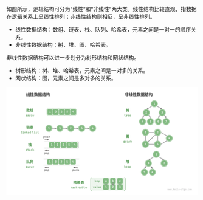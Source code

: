 如图所示，逻辑结构可分为“线性”和“非线性”两大类。线性结构比较直观，指数据在逻辑关系上呈线性排列；非线性结构则相反，呈非线性排列。

- 线性数据结构：数组、链表、栈、队列、哈希表，元素之间是一对一的顺序关系。
- 非线性数据结构：树、堆、图、哈希表。

非线性数据结构可以进一步划分为树形结构和网状结构。

- 树形结构：树、堆、哈希表，元素之间是一对多的关系。
- 网状结构：图，元素之间是多对多的关系。

![structure](image1.png) 